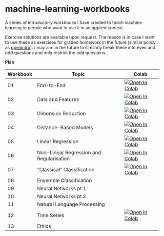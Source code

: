 # machine-learning-workbooks
 
A series of introductory workbooks I have created to teach machine learning to people who want to use it in an applied context.

Exercise solutions are available upon request. The reason is in case I want to use these as exercises for graded homework in the future (similar policy as [openintro](https://www.openintro.org/blog/article/2021-02-15-why-dont-we-release-all-exercise-solutions/)). I may aim in the future to similarly break these into even and odd questions and only restrict the odd questions...

__Plan__

| Workbook | Topic                                    | Colab | 
|----------|------------------------------------------|-------|
|  01      | End-to-End                               | [![Open In Colab](https://colab.research.google.com/assets/colab-badge.svg)](https://colab.research.google.com/github/Eldave93/machine-learning-workbooks/blob/main/01-end_to_end/01_workbook.ipynb) |
|  02      | Data and Features                        | [![Open In Colab](https://colab.research.google.com/assets/colab-badge.svg)](https://colab.research.google.com/github/Eldave93/machine-learning-workbooks/blob/main/02-data/02_workbook.ipynb) |
|  03      | Dimension Reduction                      | [![Open In Colab](https://colab.research.google.com/assets/colab-badge.svg)](https://colab.research.google.com/github/Eldave93/machine-learning-workbooks/blob/main/03-dimension-reduction/03_workbook.ipynb) |
|  04      | Distance-Based Models                    | [![Open In Colab](https://colab.research.google.com/assets/colab-badge.svg)](https://colab.research.google.com/github/Eldave93/machine-learning-workbooks/blob/main/04-distance-based-models/04_workbook.ipynb) |
|  05      | Linear Regression                        | [![Open In Colab](https://colab.research.google.com/assets/colab-badge.svg)](https://colab.research.google.com/github/Eldave93/machine-learning-workbooks/blob/main/05-regression/05_workbook.ipynb) |
|  06      | Non-Linear Regression and Regularisation | [![Open In Colab](https://colab.research.google.com/assets/colab-badge.svg)](https://colab.research.google.com/github/Eldave93/machine-learning-workbooks/blob/main/06-non-linear_regression_and_regularisation/06_workbook.ipynb) |
|  07      | "Classical" Classification               | [![Open In Colab](https://colab.research.google.com/assets/colab-badge.svg)](https://colab.research.google.com/github/Eldave93/machine-learning-workbooks/blob/main/07-classical-classification/07_workbook.ipynb) |
|  08      | Ensemble Classification                  |
|  09      | Neural Networks pt.1                     |
|  10      | Neural Networks pt.2                     |
|  11      | Natural Language Processing              |
|  12      | Time Series                              | [![Open In Colab](https://colab.research.google.com/assets/colab-badge.svg)](https://colab.research.google.com/github/Eldave93/machine-learning-workbooks/blob/main/12-time-series/12_workbook.ipynb) |
|  13      | Ethics                                   |